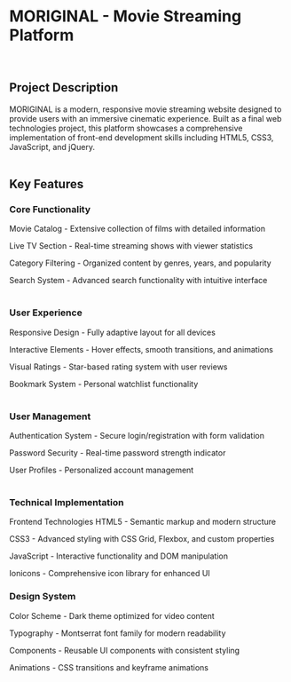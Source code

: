 <h1>MORIGINAL - Movie Streaming Platform</h1> 
<br>
<h2>Project Description </h2> 
MORIGINAL is a modern, responsive movie streaming website designed to provide users with an immersive cinematic experience. Built as a final web technologies project, this platform showcases a comprehensive implementation of front-end development skills including HTML5, CSS3, JavaScript, and jQuery.
<br>
<br>
<h2>Key Features </h2> 
<h3>Core Functionality</h3>
Movie Catalog - Extensive collection of films with detailed information

Live TV Section - Real-time streaming shows with viewer statistics

Category Filtering - Organized content by genres, years, and popularity

Search System - Advanced search functionality with intuitive interface
<br>
<br>
<h3>User Experience</h3>
Responsive Design - Fully adaptive layout for all devices

Interactive Elements - Hover effects, smooth transitions, and animations

Visual Ratings - Star-based rating system with user reviews

Bookmark System - Personal watchlist functionality
<br>
<br>
<h3>User Management</h3>

Authentication System - Secure login/registration with form validation

Password Security - Real-time password strength indicator

User Profiles - Personalized account management
<br>
<br>
<h3> Technical Implementation</h3>

Frontend Technologies
HTML5 - Semantic markup and modern structure

CSS3 - Advanced styling with CSS Grid, Flexbox, and custom properties

JavaScript - Interactive functionality and DOM manipulation

Ionicons - Comprehensive icon library for enhanced UI
<h3> Design System</h3>
Color Scheme - Dark theme optimized for video content

Typography - Montserrat font family for modern readability

Components - Reusable UI components with consistent styling

Animations - CSS transitions and keyframe animations
<br>
<br>
